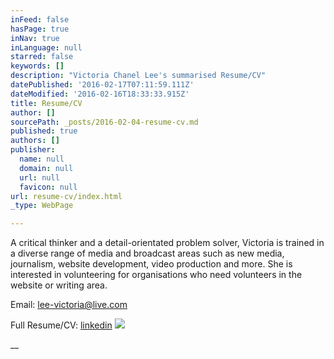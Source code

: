 ```yaml
---
inFeed: false
hasPage: true
inNav: true
inLanguage: null
starred: false
keywords: []
description: "Victoria Chanel Lee's summarised Resume/CV"
datePublished: '2016-02-17T07:11:59.111Z'
dateModified: '2016-02-16T18:33:33.915Z'
title: Resume/CV
author: []
sourcePath: _posts/2016-02-04-resume-cv.md
published: true
authors: []
publisher:
  name: null
  domain: null
  url: null
  favicon: null
url: resume-cv/index.html
_type: WebPage

---
```

A critical thinker and a detail-orientated problem solver, Victoria is trained in a diverse range of media and broadcast areas such as new media, journalism, website development, video production and more. She is interested in volunteering for organisations who need volunteers in the website or writing area.

Email: [lee-victoria@live.com][0]

Full Resume/CV: [linkedin][1]
![](https://s3-us-west-2.amazonaws.com/the-grid-img/p/5d078ba00d64d7ef2fad47c0cf6529059c25cf9c.jpg)

__

[0]: mailto:lee-victoria@live.com
[1]: https://www.linkedin.com/in/victoriachanellee